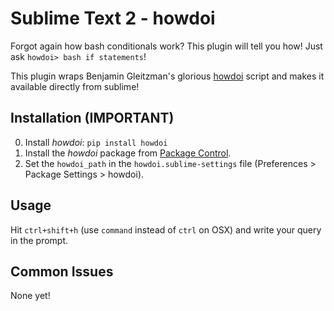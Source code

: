 # Sublime Text 2 - howdoi

Forgot again how bash conditionals work? This plugin will tell you how! Just ask `howdoi> bash if statements`!

This plugin wraps Benjamin Gleitzman's glorious [howdoi](https://github.com/gleitz/howdoi) script and makes
it available directly from sublime!


## Installation (IMPORTANT)

0. Install _howdoi_: `pip install howdoi`
1. Install the _howdoi_ package from [Package Control](http://wbond.net/sublime_packages/package_control).
2. Set the `howdoi_path` in the `howdoi.sublime-settings` file (Preferences > Package Settings > howdoi).


## Usage

Hit `ctrl+shift+h` (use `command` instead of `ctrl` on OSX) and write your query in the prompt.


## Common Issues

None yet!


